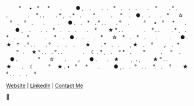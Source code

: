 ⠀⠀　° 　  • ⠀° 　 *　　.　⠀⠀ ● ¸ 　.　　.⠀. ⠀°⠀ . 　.　.　　.　 °⠀⠀⠀. ° . .　　　　.　 ° . .　 　. * ¸ ⠀.
*　.　　 °　　　. 　 ° 　. ⠀● .　.　　.　° ⠀⠀☆ ⠀°⠀ . ⠀°⠀ . 　⠀.⠀⠀⠀ . ⠀⠀● .　.　*　. ° . .　　.  ° 　. 
⠀⠀　° 　  • ⠀° 　 *　　.　⠀⠀ ● ¸ 　.　　.⠀. ⠀°⠀ . 　.　.　　.　 °⠀⠀⠀★ ° . .　　　　.　 ° . .　 　. * ¸ ⠀.
*　.　　 °　　　. 　 ° 　. ⠀● .　.　　.　° ⠀⠀☆ ⠀°⠀ . ⠀°⠀ . 　⠀.⠀⠀⠀ . ⠀⠀● .　　★　*　. ° . .　　.  ° 　. 
　.　 . ⠀⠀ ★⠀　 . *　.　.　　¸ ★　.　 ° ⠀　¸. ⠀.⠀* 　　°⠀.⠀⠀★ ° . .　.  ° . .　　　　.　 ☾ . * ¸ ⠀.　 ° 
*　.　　 °　　　. 　 ° 　. ⠀● .　　　　° ⠀⠀☆ 　⠀.⠀⠀⠀¸. ⠀⠀● .　　.　★　　 ¸⠀. ¸  ⠀⠀⠀★ ° . .　　★　　.　 ☾
⠀⠀　° 　★ . • ⠀° 　 *　　.　⠀⠀ ● ¸ .⠀ .⠀°⠀ . .　 °.　.　 °⠀⠀⠀★ ° . .　.　.　 °
<!--
yea trust its even
-->
[Website](https://gmr.dev) | [LinkedIn](https://www.linkedin.com/in/genevrarose/) | [Contact Me](https://gmr.dev#contact)

🌹
